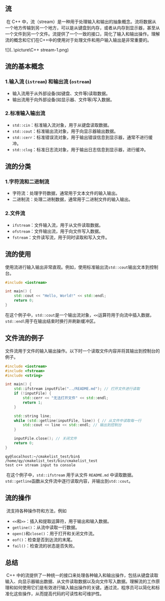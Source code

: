 ## 流

​	在 C++ 中，流（stream）是一种用于处理输入和输出的抽象概念。流将数据从一个地方传输到另一个地方，可以是从键盘到内存，或者从内存到显示器，甚至从一个文件到另一个文件。流提供了一个一致的接口，简化了输入和输出操作。理解流的概念和它们在C++中的使用对于处理文件和用户输入输出是非常重要的。

![](..\picture\C++ stream-1.png)

## 流的基本概念

### 1.输入流 (`istream`) 和输出流 (`ostream`)

- 输入流用于从外部设备(如键盘、文件等)读取数据。
- 输出流用于向外部设备(如显示器、文件等)写入数据。

### 2.标准输入输出流

- `std::cin`：标准输入流对象，用于从键盘读取数据。
- `std::cout`：标准输出流对象，用于向显示器输出数据。
- `std::cerr`：标准错误流对象，用于输出错误信息到显示器，通常不进行缓冲。
- `std::clog`：标准日志流对象，用于输出日志信息到显示器，进行缓冲。

## 流的分类

### 1.字符流和二进制流

- 字符流：处理字符数据，通常用于文本文件的输入输出。
- 二进制流：处理二进制数据，通常用于二进制文件的输入输出。

### 2.文件流

- `ifstream`：文件输入流，用于从文件读取数据。
- `ofstream`：文件输出流，用于向文件写入数据。
- `fstream`：文件读写流，用于同时读取和写入文件。

## 流的使用

​	使用流进行输入输出非常直观。例如，使用标准输出流`std::cout`输出文本到控制台。

```c++
#include <iostream>

int main() {
    std::cout << "Hello, World!" << std::endl;
    return 0;
}
```

​	在这个例子中，`std::cout`是一个输出流对象，`<<`运算符用于向流中插入数据，`std::endl`用于在输出结束时换行并刷新缓冲区。

## 文件流的例子

​	文件流用于文件的输入输出操作。以下时一个读取文件内容并将其输出到控制台的例子。

```c++
#include <iostream>
#include <fstream>
#include <string>

int main() {
    std::ifstream inputFile("../README.md"); // 打开文件进行读取
    if (!inputFile) {
        std::cerr << "无法打开文件" << std::endl;
        return 1;
    }

    std::string line;
    while (std::getline(inputFile, line)) { // 从文件中读取每一行
        std::cout << line << std::endl; // 输出到控制台
    }

    inputFile.close(); // 关闭文件
    return 0;
}
```

```shell
qy@localhost:~/cmakelist_test/bin$ /home/qy/cmakelist_test/bin/cmakelist_test
test c++ stream input to console
```

​	在这个例子中，`std::ifstream` 用于从文件 `README.md` 中读取数据。`std::getline`函数从文件流中逐行读取内容，并输出到`std::cout`。

## 流的操作

​	流支持各种操作符和方法，例如

- `<<`和`>>`：插入和提取运算符，用于输出和输入数据。
- `getline()`：从流中读取一行数据。
- `open()`和`close()`：用于打开和关闭文件流。
- `eof()`：检查是否到达流的末尾。
- `fail()`：检查流的状态是否失败。

## 总结

​	C++ 中的流提供了一种统一的接口来处理各种输入和输出操作，包括从键盘读取输入、向显示器输出数据、从文件读取数据以及向文件写入数据。理解流的工作原理和如何使用它们是有效进行输入输出操作的关键。通过流，程序员可以简化和标准化这些操作，从而提高代码的可读性和可维护性。
